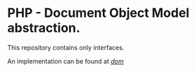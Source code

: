 # PHP - Document Object Model abstraction.
This repository contains only interfaces.

An implementation can be found at *[dom](https://github.com/reglue4php/dom)*
